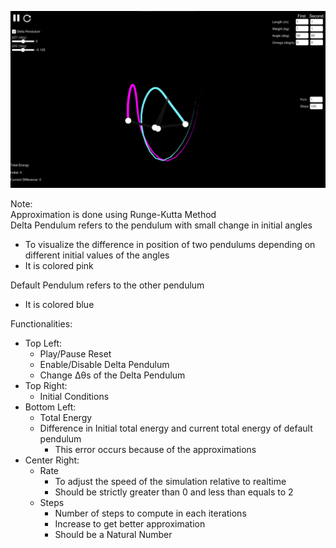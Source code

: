 ![Image](Gallery/1.png?raw=true "Title")

Note:    
Approximation is done using Runge-Kutta Method   
Delta Pendulum refers to the pendulum with small change in initial angles
*   To visualize the difference in position of two pendulums depending on different initial values of the angles
*   It is colored pink   

Default Pendulum refers to the other pendulum
*   It is colored blue



Functionalities:
*   Top Left:
    *   Play/Pause Reset
    *   Enable/Disable Delta Pendulum
    *   Change Δθs of the Delta Pendulum
*   Top Right:
    *   Initial Conditions
*   Bottom Left:
    *   Total Energy
    *   Difference in Initial total energy and current total energy of default pendulum
        *   This error occurs because of the approximations
*   Center Right:
    *   Rate
        *   To adjust the speed of the simulation relative to realtime
        *   Should be strictly greater than 0 and less than equals to 2
    *   Steps
        *   Number of steps to compute in each iterations
        *   Increase to get better approximation
        *   Should be a Natural Number
